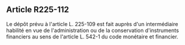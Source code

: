 Article R225-112
----
Le dépôt prévu à l'article L. 225-109 est fait auprès d'un intermédiaire
habilité en vue de l'administration ou de la conservation d'instruments
financiers au sens de l'article L. 542-1 du code monétaire et financier.
